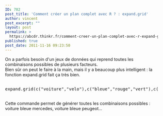 ```yaml
---
ID: 782
post_title: 'Comment créer un plan complet avec R ? : expand.grid'
author: vincent
post_excerpt: ""
layout: post
permalink: >
  https://abcdr.thinkr.fr/comment-creer-un-plan-complet-avec-r-expand-grid/
published: true
post_date: 2011-11-16 09:23:50
---
```

On a parfois besoin d'un jeux de données qui reprend toutes les combinaisons possibles de plusieurs facteurs.<br />Bien sûr on peut le faire à la main, mais il y a beaucoup plus intelligent : la fonction expand.grid fait ça très bien.<br /><br /> <pre> expand.grid(c("voiture","velo"),c("bleue","rouge","vert"),c("mercedes","peugeot")) </pre> <br />Cette commande permet de générer toutes les combinaisons possibles : voiture bleue mercedes, voiture bleue peugeot...<br /><br /><br />